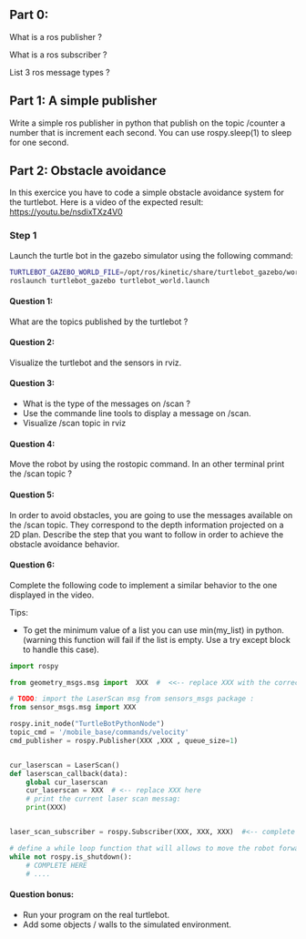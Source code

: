 
## Part 0:

What is a ros publisher ?

What is a ros subscriber ?

List 3 ros message types ?

## Part 1: A simple publisher
Write a simple ros publisher in python that publish on the topic /counter a number that is increment each second.
You can use rospy.sleep(1) to sleep for one second.

## Part 2: Obstacle avoidance
In this exercice you have to code a simple obstacle avoidance system for the turtlebot. Here is a video of the expected result: https://youtu.be/nsdixTXz4V0

### Step 1

Launch the turtle bot in the gazebo simulator using the following command:

```sh
TURTLEBOT_GAZEBO_WORLD_FILE=/opt/ros/kinetic/share/turtlebot_gazebo/worlds/corridor.world
roslaunch turtlebot_gazebo turtlebot_world.launch
```

#### Question 1:

What are the topics published by the turtlebot ?

#### Question 2:
Visualize the turtlebot and the sensors in rviz.

#### Question 3:
- What is the type of the messages on /scan ?
- Use the commande line tools to display a message on /scan.
- Visualize /scan topic in rviz


#### Question 4:
Move the robot by using the rostopic command. In an other terminal print the /scan topic ?

#### Question 5:

In order to avoid obstacles, you are going to use the messages available on the /scan topic. They correspond to the depth information projected on a 2D plan. Describe the step that you want to follow in order to achieve the obstacle avoidance behavior.


#### Question 6:
Complete the following code to implement a similar behavior to the one displayed in the video.

Tips:
- To get the minimum value of a list you can use min(my_list) in python. (warning this function will fail if the list is empty. Use a try except block to handle this case).

```python
import rospy

from geometry_msgs.msg import  XXX  #  <<-- replace XXX with the correct type use for cmd topic

# TODO: import the LaserScan msg from sensors_msgs package :
from sensor_msgs.msg import XXX

rospy.init_node("TurtleBotPythonNode")
topic_cmd = '/mobile_base/commands/velocity'
cmd_publisher = rospy.Publisher(XXX ,XXX , queue_size=1)


cur_laserscan = LaserScan()
def laserscan_callback(data):
    global cur_laserscan
    cur_laserscan = XXX  # <-- replace XXX here
    # print the current laser scan messag:
    print(XXX)


laser_scan_subscriber = rospy.Subscriber(XXX, XXX, XXX)  #<-- complete here

# define a while loop function that will allows to move the robot forward, and turn if there is an obstacle:
while not rospy.is_shutdown():
    # COMPLETE HERE
    # ....


```

#### Question bonus:
- Run your program on the real turtlebot.
- Add some objects / walls to the simulated environment.
